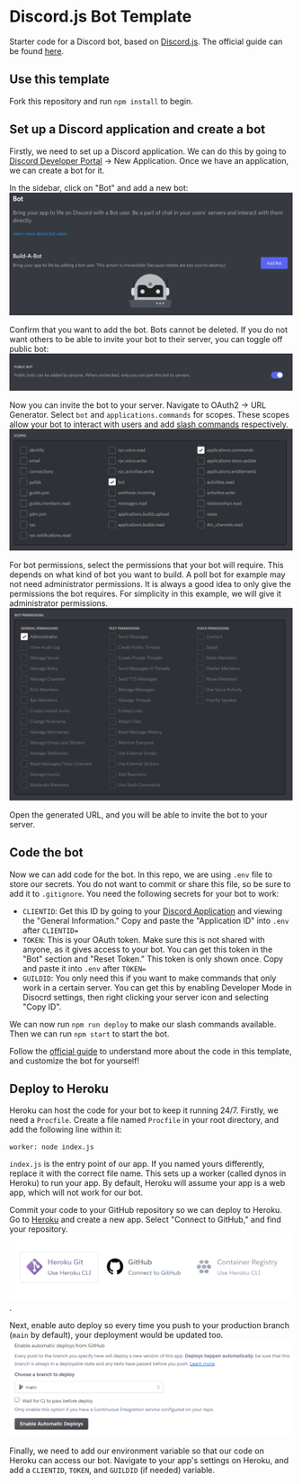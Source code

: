 # Discord.js Bot Template

Starter code for a Discord bot, based on [Discord.js](https://discord.js.org/#/). The official guide can be found [here](https://discordjs.guide/).

## Use this template

Fork this repository and run `npm install` to begin.

## Set up a Discord application and create a bot

Firstly, we need to set up a Discord application. We can do this by going to [Discord Developer Portal](https://discord.com/developers/applications) -> New Application. Once we have an application, we can create a bot for it.

In the sidebar, click on "Bot" and add a new bot:
![Buil-a-bot](img/buildabot.png)

Confirm that you want to add the bot. Bots cannot be deleted. If you do not want others to be able to invite your bot to their server, you can toggle off public bot: ![private-bot](img/privatebot.png)

Now you can invite the bot to your server. Navigate to OAuth2 -> URL Generator. Select `bot` and `applications.commands` for scopes. These scopes allow your bot to interact with users and add [slash commands](https://support.discord.com/hc/en-us/articles/1500000368501-Slash-Commands-FAQ) respectively.
![scopes](img/scopes.png)

For bot permissions, select the permissions that your bot will require. This depends on what kind of bot you want to build. A poll bot for example may not need administrator permissions. It is always a good idea to only give the permissions the bot requires. For simplicity in this example, we will give it administrator permissions.
![permissions](img/permissions.png)

Open the generated URL, and you will be able to invite the bot to your server.

## Code the bot

Now we can add code for the bot. In this repo, we are using `.env` file to store our secrets. You do not want to commit or share this file, so be sure to add it to `.gitignore`. You need the following secrets for your bot to work:

- `CLIENTID`: Get this ID by going to your [Discord Application](https://discord.com/developers/applications/) and viewing the "General Information." Copy and paste the "Application ID" into `.env` after `CLIENTID=`
- `TOKEN`: This is your OAuth token. Make sure this is not shared with anyone, as it gives access to your bot. You can get this token in the "Bot" section and "Reset Token." This token is only shown once. Copy and paste it into `.env` after `TOKEN=`
- `GUILDID`: You only need this if you want to make commands that only work in a certain server. You can get this by enabling Developer Mode in Disocrd settings, then right clicking your server icon and selecting "Copy ID".

We can now run `npm run deploy` to make our slash commands available. Then we can run `npm start` to start the bot.

Follow the [official guide](https://discordjs.guide/creating-your-bot/#resulting-code) to understand more about the code in this template, and customize the bot for yourself!

## Deploy to Heroku

Heroku can host the code for your bot to keep it running 24/7. Firstly, we need a `Procfile`. Create a file named `Procfile` in your root directory, and add the following line within it:

```profile
worker: node index.js
```

`index.js` is the entry point of our app. If you named yours differently, replace it with the correct file name. This sets up a worker (called dynos in Heroku) to run your app. By default, Heroku will assume your app is a web app, which will not work for our bot.

Commit your code to your GitHub repository so we can deploy to Heroku. Go to [Heroku](https://www.heroku.com/) and create a new app. Select "Connect to GitHub," and find your repository.
![Heroku connect to GitHub](img/herokugh.png).

Next, enable auto deploy so every time you push to your production branch (`main` by default), your deployment would be updated too.
![Auto deploy](img/autodeploy.png)

Finally, we need to add our environment variable so that our code on Heroku can access our bot. Navigate to your app's settings on Heroku, and add a `CLIENTID`, `TOKEN`, and `GUILDID` (if needed) variable.
